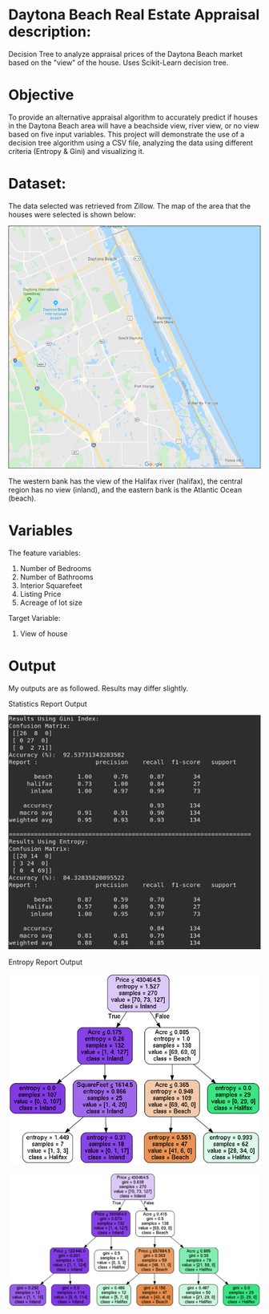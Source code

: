 # Daytona Beach Real Estate Appraisal description:
Decision Tree to analyze appraisal prices of the Daytona Beach market based on the "view" of the house. Uses
Scikit-Learn decision tree.


# Objective
To provide an alternative appraisal algorithm to accurately predict if houses in the Daytona Beach area will have a
beachside view, river view, or no view based on five input variables. This project will demonstrate the use of a decision tree 
algorithm using a CSV file, analyzing the data using different criteria (Entropy & Gini) and visualizing it.


# Dataset:
The data selected was retrieved from Zillow. The map of the area that the houses were selected is shown below: 

![Map of Daytona houses](Graphics/Map_of_data.PNG "Map of the Data Area")

The western bank has the view of the Halifax river (halifax), the central region has no view (inland), and the eastern 
bank is the Atlantic Ocean (beach). 

# Variables

The feature variables:
1. Number of Bedrooms
2. Number of Bathrooms
3. Interior Squarefeet
4. Listing Price
5. Acreage of lot size

Target Variable:
1. View of house

# Output
My outputs are as followed. Results may differ slightly. 

Statistics Report Output

![Statistics Report Output](Graphics/DT_Output.png)

Entropy Report Output

![Entropy Report Output](Graphics/Entropy_Report.png)

![Gini Report Output](Graphics/Gini_Report.png)



